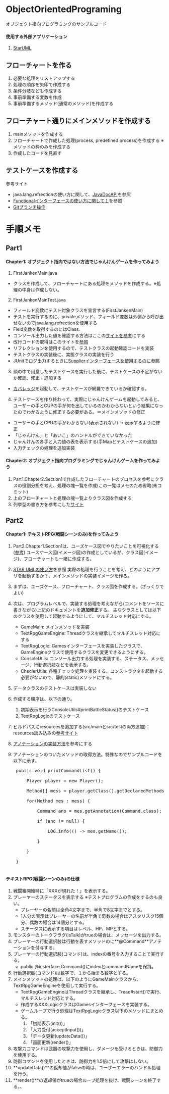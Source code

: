 # ObjectOrientedPrograming
オブジェクト指向プログラミングのサンプルコード

#### 使用する外部アプリケーション
1. [StarUML](http://staruml.io/)

## フローチャートを作る
1. 必要な処理をリストアップする
2. 処理の順序を矢印で作成する
3. 条件分岐なども作成する
4. 事前準備する変数を作成
5. 事前準備するメソッド(通常のメソッド)を作成する

## フローチャート通りにメインメソッドを作成する
1. mainメソッドを作成する
2. フローチャートで作成した処理(process, predefined process)を作成する
  ※メソッドの枠のみを作成する
3. 作成したコードを見直す

## テストケースを作成する
参考サイト
* java.lang.refrectionの使い方に関して、[JavaDocAPI](https://docs.oracle.com/javase/jp/8/docs/api/java/lang/Class.html#getDeclaredMethod-java.lang.String-java.lang.Class...-)を参照
* [Functionalインターフェースの使い方に関して１](https://codechacha.com/ja/java8-functional-interface/)を参照
* [Gitブランチ操作](https://git-scm.com/book/ja/v2/Git-%E3%81%AE%E3%83%96%E3%83%A9%E3%83%B3%E3%83%81%E6%A9%9F%E8%83%BD-%E3%83%AA%E3%83%99%E3%83%BC%E3%82%B9)

# 手順メモ
## Part1
#### Chapter1: オブジェクト指向ではない方法でじゃんけんゲームを作ってみよう
1. FirstJankenMain.java
  * クラスを作成して、フローチャートにある処理をメソッドを作成する。※処理の中身は作成しない。

2. FirstJankenMainTest.java
  * フィールド変数にテスト対象クラスを宣言する(FirstJankenMain)
  * テストを実行するのに、privateメソッド、フィールド変数は外側から呼び出せないのでjava.lang.refrectionを使用する
  * Field変数を取得するのにはClass.
  * コンソール出力した値を確認する方法はここの[サイトを参考](https://stackoverflow.com/questions/1119385/junit-test-for-system-out-println)にする
  * 改行コードの取得はこのサイトを[参照](https://techacademy.jp/magazine/19071)
  * リフレクションを使用するので、テストクラスの起動確認コードを実装
  * テストクラスの実装後に、実態クラスの実装を行う
  * JUnitでログ出力するときに[Supplierインターフェースを使用するのに参照](https://stackabuse.com/unit-testing-in-java-with-junit-5/)

3. 頭の中で用意したテストケースを実行した後に、テストケースの不足がないか確認、修正・追加する
  * [カバレッジ](https://zenryokuservice.com/wp/2020/09/01/%e9%96%8b%e7%99%ba%e7%92%b0%e5%a2%83%e6%a7%8b%e7%af%89%ef%bd%9ewindows%e7%89%88eclipse%e3%81%ae%e8%a8%ad%e5%ae%9a%ef%bd%9e/)を起動して、テストケースが網羅できているか確認する。

4. テストケースを作り終わって、実際にじゃんけんゲームを起動してみると、ユーザーの手とCUPの手が何を出しているのかわからないという結果になったのでわかるように修正する必要がある。＝メインメソッドの修正
  * ユーザーの手とCPUの手がわからない(表示されない) -> 表示するように修正
  * 「じゃんけん」と「あいこ」のハンドルができていなかった
  * じゃんけんの各手と入力値の表を表示する(手Mapとテストケースの追加)
  * 入力チェックの処理を追加実装

#### Chapter2: オブジェクト指向プログラミングでじゃんけんゲームを作ってみよう
1. Part1.Chapter2.Section1で作成したフローチャートのプロセスを参考にクラスの役割分担を考え、処理の塊一覧を作成(この一覧はメモのため省略(未コミット)
2. 上のフローチャートと処理の塊一覧よりクラス図を作成する
3. 列挙型の書き方を参考にした[サイト](https://techacademy.jp/magazine/9244)

## Part2
#### Chapter1: テキストRPG(戦闘シーンのみ)を作ってみよう
1. Part2.Chapter1.Section1は、ユーズケース図でやりたいことを可視化する([参考](https://www.uml-diagrams.org/use-case-subject.html))
    ユースケース図(イメージ図)の作成としているが、クラス図(イメージ)、フローチャートも一緒に作成する。
2. [STAR UMLの使い方](https://docs.staruml.io/user-guide/formatting-diagram)を参照
    実際の処理を行うことを考え、どのようにアプリを起動するか？、メインメソッドの実装イメージを作る。
3. まずは、ユーズケース、フローチャート、クラス図を作成する。(ざっくりでよい)
4. 次は、プログラムレベルで、実装する処理を考えながら(コメントをソースに書きながら)上記のドキュメントを**追加修正**する。
  主なクラスとしては以下のクラスを使用して起動するようにして、マルチスレッド対応にする。
    * GameMain: メインメソッドを実装
    * TextRpgGameEngine: Threadクラスを継承してマルチスレッド対応にする
    * TextRpgLogic: Gamesインターフェースを実装したクラスで、GameEngineクラスで使用するクラスを変更できるようにする。
    * ConsoleUtils: コンソール出力する処理を実装する、ステータス、メッセージ、行動選択肢などを表示する。
    * CheclerUtils: 各種チェック処理を実装する。コンストラクタを起動する必要がないので、静的(static)メソッドにする。
5. データクラスのテストケースは実装しない
6. 作成する順序は、以下の通り。
    1. 初期表示を行うConsoleUtils#printBattleStatus()のテストケース
    2. TextRpgLogicのテストケース

7. ビルドパスにresourcesを追加する(src/mainとsrc/testの両方追加)：resources読み込みの[参考サイト](https://qiita.com/ka2kama/items/9e16cc6d1019838770cc)
8. [アノテーションの実装方法](https://www.techscore.com/tech/Java/JavaSE/JavaLanguage/7-3/)を参考にする
9. アノテーションのついたメソッドの取得方法。特殊なのでサンプルコードを以下に示す。
    <pre>
    public void printCommandList() {<br/>
        Player player = new Player();<br/>
        Method[] mess = player.getClass().getDeclaredMethods();<br/>
        for(Method mes : mess) {<br/>
            Command ano = mes.getAnnotation(Command.class);<br/>
            if (ano != null) {<br/>
                LOG.info(() -> mes.getName());<br/>
            }<br/>
        }<br/>
    }
    </pre>

#### テキストRPG(戦闘シーンのみ)の仕様
1. 戦闘審開始時に「XXXが現れた！」を表示する。
2. プレーヤーのステータスを表示する ※テストプログラムの作成をするのも良い。
    * プレーヤーの名前は全角4文字まで、半角で8文字までとする。
    * 1人分の表示はプレーヤーの名前が半角で奇数の場合はアスタリスク15個分、偶数の場合は14個分とする。
    * ステータスに表示する項目はレベル、HP、MPとする。
3. モンスターのトークフラグ(isTalk)がtrueの場合は、メッセージを出力する。
4. プレーヤーの行動選択肢は行動を表すメソッドのに**@Command**アノテーションを付与する。
5. プレーヤーの行動選択肢(コマンド)は、indexの番号を入力することで実行する。
    * public @insterface Command()にindexとcommandNameを保持。
6. 行動選択肢(コマンド)は数字で、１から始まる数字とする。
7. メインメソッドの処理は、以下のようにGameMainクラスから、TextRpgGameEngineを使用して実行する。
    * TextRpgGameEngineはThreadクラスを継承し、Tread#start()で実行、マルチスレッド対応とする。
    * 作成するXXXLogicクラスはGamesインターフェースを実装する。
    * ゲームループで行う処理はTextRpgLogicクラス以下のメソッドにまとめる。
        1. 「初期表示(init())」
        2. 「入力受付(acceptInput())」
        3. 「データ更新(updateData())」
        4. 「画面更新(render()」
8. 攻撃力コマンドは武器の攻撃力を使用し、ダメージを受けるときは、防御力を使用する。
9. 防御コマンドを使用したときは、防御力を1.5倍にして攻撃はしない。
10. **updateData()**の返却値がfalseの時は、ユーザーエラーのハンドル処理を行う。
11. **render()**の返却値がtrueの場合ループ処理を抜け、戦闘シーンを終了する。、